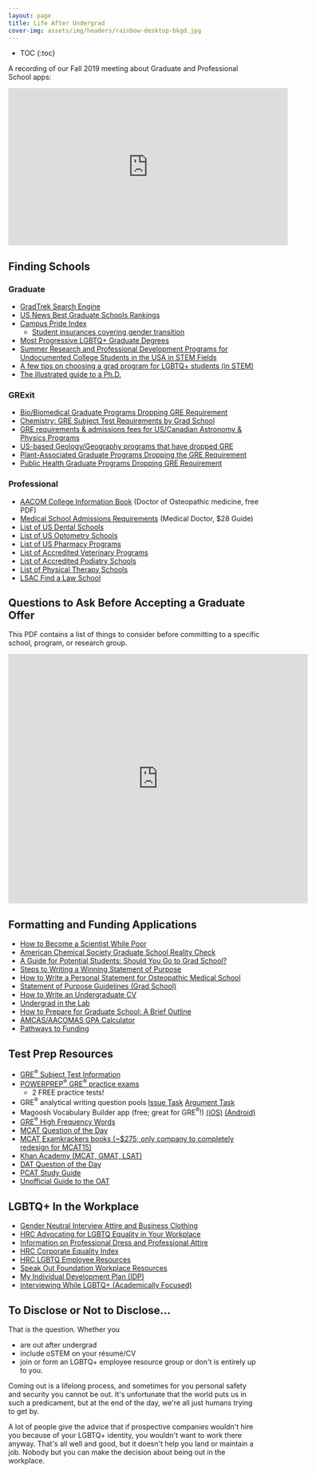 ```yaml
---
layout: page
title: Life After Undergrad
cover-img: assets/img/headers/rainbow-desktop-bkgd.jpg
---
```


* TOC
{:toc}

A recording of our Fall 2019 meeting about Graduate and Professional School apps:
<iframe width="560" height="315" src="https://www.youtube.com/embed/6VkSUhsZr40" frameborder="0" allow="accelerometer; autoplay; encrypted-media; gyroscope; picture-in-picture" allowfullscreen></iframe>

## Finding Schools

### Graduate

* [GradTrek Search Engine](https://gradtrek.com/)
* [US News Best Graduate Schools Rankings](https://www.usnews.com/best-graduate-schools)
* [Campus Pride Index](https://www.campusprideindex.org/)
    * [Student insurances covering gender transition](https://www.campuspride.org/tpc/student-health-insurance/)
* [Most Progressive LGBTQ+ Graduate Degrees](https://www.gograd.org/resources/best-lgbtq-grad-schools/)
* [Summer Research and Professional Development Programs for Undocumented College Students in the USA in STEM Fields](http://www.matthewrcover.com/undocumented-in-stem.html)
* [A few tips on choosing a grad program for LGBTQ+ students (in STEM)](https://medium.com/@astronomack/a-few-tips-on-choosing-a-grad-program-for-lgbtq-students-in-stem-c5e87fffd245)
* [The illustrated guide to a Ph.D.](http://matt.might.net/articles/phd-school-in-pictures/)

### GRExit

* [Bio/Biomedical Graduate Programs Dropping GRE Requirement](https://docs.google.com/spreadsheets/d/1MYcxZMhf97H5Uxr2Y7XndHn6eEC5oO8XWQi2PU5jLxQ/edit#gid=0)
* [Chemistry: GRE Subject Test Requirements by Grad School](https://docs.google.com/spreadsheets/d/19lfwzMSaxqzo5riR0Ir1PLc7FPmU3QQBeZAkt4vug7U/edit#gid=0)
* [GRE requirements & admissions fees for US/Canadian Astronomy & Physics Programs](https://docs.google.com/spreadsheets/d/19UhYToXOPZkZ3CM469ru3Uwk4584CmzZyAVVwQJJcyc/edit#gid=0)
* [US-based Geology/Geography programs that have dropped GRE](https://docs.google.com/spreadsheets/d/1ZUZowZJ25DtqCgr3kK_Ief1C0YOnrZeADcm4K81bq08/htmlview)
* [Plant-Associated Graduate Programs Dropping the GRE Requirement](https://docs.google.com/spreadsheets/d/1EH8OMJaWCLp-nLEFEx9uMDcSxbREDLWy1SE4QWVYWus/edit#gid=0)
* [Public Health Graduate Programs Dropping GRE Requirement](https://docs.google.com/spreadsheets/d/1j-7-kThlYphF9D0HX1aSNFYl8ksFrIgD68Qz0njHYAY/edit)

### Professional

* [AACOM College Information Book](https://www.aacom.org/student-guide) (Doctor of Osteopathic medicine, free PDF)
* [Medical School Admissions Requirements](https://apps.aamc.org/msar-ui/) (Medical Doctor, $28 Guide)
* [List of US Dental Schools](https://www.asdanet.org/index/get-into-dental-school/before-you-apply/u-s-dental-schools)
* [List of US Optometry Schools](https://optometriceducation.org/students-future-students/member-schools-and-colleges/)
* [List of US Pharmacy Programs](http://www.pharmcas.org/school-directory/#/)
* [List of Accredited Veterinary Programs](https://www.avma.org/ProfessionalDevelopment/Education/Accreditation/Colleges/Documents/colleges_accredited.pdf)
* [List of Accredited Podiatry Schools](https://www.cpme.org/colleges/content.cfm?ItemNumber=2425)
* [List of Physical Therapy Schools](http://aptaapps.apta.org/ptcas/programlist.aspx)
* [LSAC Find a Law School](https://www.lsac.org/choosing-law-school/find-law-school)

## Questions to Ask Before Accepting a Graduate Offer

This PDF contains a list of things to consider before committing to a specific
school, program, or research group.
<iframe src="https://docs.google.com/viewer?url=https://github.com/ostemnorthtexas/site/raw/master/assets/pdf/Grad-School-Question-List.pdf&embedded=true" style="width:600px; height:500px;" frameborder="0"></iframe>

## Formatting and Funding Applications

* [How to Become a Scientist While Poor](http://www.christineliuart.com/writing/2019/2/2/how-to-become-a-scientist-while-poor)
* [American Chemical Society Graduate School Reality Check](https://www.acs.org/content/dam/acsorg/education/students/graduate/gradschool/graduate-school-reality-check.pdf)
* [A Guide for Potential Students: Should You Go to Grad School?](https://www.petersons.com/blog/a-guide-for-potential-grad-students-should-you-go-to-graduate-school/)
* [Steps to Writing a Winning Statement of Purpose](https://grad.ucla.edu/asis/agep/advsopstem.pdf)
* [How to Write a Personal Statement for Osteopathic Medical School](http://edityour.net/how-to-write-a-personal-statement-for-osteopathic-medical-school/)
* [Statement of Purpose Guidelines (Grad School)](http://web.mit.edu/msrp/myMSRP/docs/Statement%20of%20purpose%20guidelines.pdf)
* [How to Write an Undergraduate CV](https://www.prospectivedoctor.com/how-to-write-an-undergraduate-cv/)
* [Undergrad in the Lab](http://undergradinthelab.com/)
* [How to Prepare for Graduate School: A Brief Outline](https://www.cientificolatino.com/stem-life/2017/9/25/how-to-prepare-for-graduate-school-a-brief-guideline)
* [AMCAS/AACOMAS GPA Calculator](https://docs.google.com/spreadsheets/d/10xv_43XXgYI14baJroSGyrHIpub4u6g060QaoznnXB4/edit#gid=1626652844)
* [Pathways to Funding](https://pathwaystoscience.org/Grad.aspx)

## Test Prep Resources

* [GRE<sup>&reg;</sup> Subject Test Information](https://www.ets.org/gre/subject/about)
* [POWERPREP<sup>&reg;</sup> GRE<sup>&reg;</sup> practice exams](https://www.ets.org/gre/revised_general/prepare/powerprep/?WT.ac=gre_36250_prepare_powerprep2)
    * 2 FREE practice tests!
* GRE<sup>&reg;</sup> analytical writing question pools [Issue Task](https://www.ets.org/gre/revised_general/prepare/analytical_writing/issue/pool) [Argument Task](https://www.ets.org/gre/revised_general/prepare/analytical_writing/argument/pool)
* Magoosh Vocabulary Builder app (free; great for GRE<sup>&reg;</sup>!) [(iOS)](https://itunes.apple.com/us/app/vocabulary-builder-by-magoosh/id890252250?mt=8) [(Android)](https://play.google.com/store/apps/details?id=com.magoosh.gre.quiz.vocabulary&hl=en_US)
* [GRE<sup>&reg;</sup> High Frequency Words](https://www.vocabulary.com/lists/194479)
* [MCAT Question of the Day](http://www.mcatquestion.com/)
* [MCAT Examkrackers books (~$275; only company to completely redesign for MCAT15)](https://examkrackers.com/product/examkrackers-10th-edition-mcat-complete-study-package-free-ek-exam-4-included/)
* [Khan Academy (MCAT, GMAT, LSAT)](https://www.khanacademy.org/test-prep)
* [DAT Question of the Day](http://datquestionoftheday.com/)
* [PCAT Study Guide](https://www.studyguidezone.com/images/pcatteststudyguide.pdf)
* [Unofficial Guide to the OAT](https://optometryadmissions.com/2018/10/11/my-unofficial-study-guide-to-the-oat/)

## LGBTQ+ In the Workplace

* [Gender Neutral Interview Attire and Business Clothing](https://www.thebalancecareers.com/gender-neutral-interview-and-business-clothing-2061166)
* [HRC Advocating for LGBTQ Equality in Your Workplace](https://www.hrc.org/resources/advocating-for-lgbt-equality-in-your-workplace)
* [Information on Professional Dress and Professional Attire](https://uwosh.edu/career/wp-content/uploads/sites/38/2016/05/LGBTQandGenderNon-binaryResources.pdf)
* [HRC Corporate Equality Index](https://www.hrc.org/campaigns/corporate-equality-index)
* [HRC LGBTQ Employee Resources](https://www.hrc.org/resources/lgbt-employee-resources)
* [Speak Out Foundation Workplace Resources](https://www.speakoutfoundation.net/workplace-resources)
* [My Individual Development Plan (IDP)](https://myidp.sciencecareers.org/)
* [Interviewing While LGBTQ+ (Academically Focused)](https://www.chronicle.com/article/Interviewing-While-LGBTQ/229123)

## To Disclose or Not to Disclose...

That *is* the question. Whether you
- are out after undergrad
- include oSTEM on your résumé/CV
- join or form an LGBTQ+ employee resource group
or don't is entirely up to you.

Coming out is a lifelong process, and sometimes for you personal safety and
security you cannot be out.
It's unfortunate that the world puts us in such a predicament, but at the
end of the day, we're all just humans trying to get by.

A lot of people give the advice that if prospective companies wouldn't hire
you because of your LGBTQ+ identity, you wouldn't want to work there anyway.
That's all well and good, but it doesn't help you land or maintain a job.
Nobody but you can make the decision about being out in the workplace.

